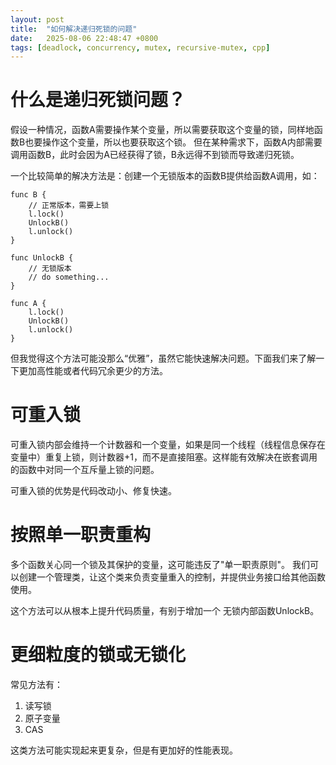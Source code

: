 ```yaml
---
layout: post
title:  "如何解决递归死锁的问题"
date:   2025-08-06 22:48:47 +0800
tags: [deadlock, concurrency, mutex, recursive-mutex, cpp]
---
```


# 什么是递归死锁问题？
假设一种情况，函数A需要操作某个变量，所以需要获取这个变量的锁，同样地函数B也要操作这个变量，所以也要获取这个锁。
但在某种需求下，函数A内部需要调用函数B，此时会因为A已经获得了锁，B永远得不到锁而导致递归死锁。

一个比较简单的解决方法是：创建一个无锁版本的函数B提供给函数A调用，如：
```
func B {
	// 正常版本，需要上锁
	l.lock()
	UnlockB()
	l.unlock()
}

func UnlockB {
	// 无锁版本
	// do something...
}

func A {
	l.lock()
	UnlockB()
	l.unlock()
}
```

但我觉得这个方法可能没那么“优雅”，虽然它能快速解决问题。下面我们来了解一下更加高性能或者代码冗余更少的方法。

# 可重入锁

可重入锁内部会维持一个计数器和一个变量，如果是同一个线程（线程信息保存在变量中）重复上锁，则计数器+1，而不是直接阻塞。这样能有效解决在嵌套调用的函数中对同一个互斥量上锁的问题。

可重入锁的优势是代码改动小、修复快速。

# 按照单一职责重构

多个函数关心同一个锁及其保护的变量，这可能违反了"单一职责原则"。
我们可以创建一个管理类，让这个类来负责变量重入的控制，并提供业务接口给其他函数使用。

这个方法可以从根本上提升代码质量，有别于增加一个 无锁内部函数UnlockB。

# 更细粒度的锁或无锁化

常见方法有：
1. 读写锁
2. 原子变量
3. CAS

这类方法可能实现起来更复杂，但是有更加好的性能表现。